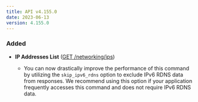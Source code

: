 ```yaml
---
title: API v4.155.0
date: 2023-06-13
version: 4.155.0
---
```


### Added

- **IP Addresses List** ([GET /networking/ips](/docs/api/account/users-list/))

  - You can now drastically improve the performance of this command by utilizing the `skip_ipv6_rdns` option to exclude IPv6 RDNS data from responses. We recommend using this option if your application frequently accesses this command and does not require IPv6 RDNS data.
